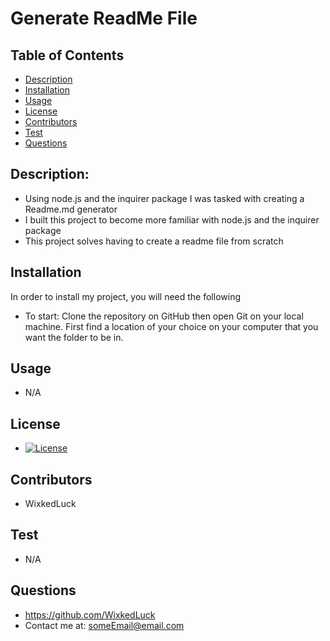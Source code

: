 # Generate ReadMe File
## Table of Contents
* [Description](#description)
* [Installation](#installation)
* [Usage](#usage)
* [License](#license)
 * [Contributors](#Contributors)
* [Test](#Test)
* [Questions](#Questions)
    
            
## Description:
* Using node.js and the inquirer package I was tasked with creating a Readme.md generator <br/>
* I built this project to become more familiar with node.js and the inquirer package <br/>
* This project solves having to create a readme file from scratch  <br/>
## Installation
In order to install my project, you will need the following <br/>
* To start: Clone the repository on GitHub then open Git on your local machine. First find a location of your choice on your computer that you want the folder to be in.  <br/>
## Usage
* N/A <br/>
## License
* [![License](https://img.shields.io/badge/License-EPL_1.0-red.svg)](https://opensource.org/licenses/EPL-1.0)  <br/>
## Contributors
* WixkedLuck  <br/>
## Test
* N/A  <br/>
## Questions
* https://github.com/WixkedLuck  <br/>
* Contact me at: someEmail@email.com  <br/>
    
    
    